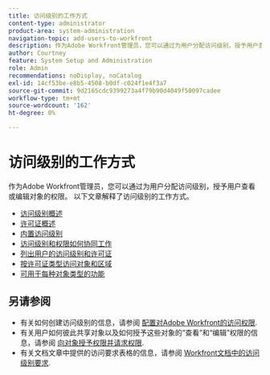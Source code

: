 ```yaml
---
title: 访问级别的工作方式
content-type: administrator
product-area: system-administration
navigation-topic: add-users-to-workfront
description: 作为Adobe Workfront管理员，您可以通过为用户分配访问级别，授予用户查看或编辑对象的权限。 以下文章解释了访问级别的工作方式。
author: Courtney
feature: System Setup and Administration
role: Admin
recommendations: noDisplay, noCatalog
exl-id: 14cf53be-e8b5-4508-b0df-c024f1e4f3a7
source-git-commit: 9d2165cdc9399273a4f79b90d4049f50097cadee
workflow-type: tm+mt
source-wordcount: '162'
ht-degree: 0%

---
```


# 访问级别的工作方式

作为Adobe Workfront管理员，您可以通过为用户分配访问级别，授予用户查看或编辑对象的权限。 以下文章解释了访问级别的工作方式。

* [访问级别概述](../../../administration-and-setup/add-users/access-levels-and-object-permissions/access-levels-overview.md)
* [许可证概述](/help/quicksilver/administration-and-setup/add-users/access-levels-and-object-permissions/wf-licenses.md)
* [内置访问级别](../../../administration-and-setup/add-users/access-levels-and-object-permissions/default-access-levels-in-workfront.md)
* [访问级别和权限如何协同工作](../../../administration-and-setup/add-users/access-levels-and-object-permissions/how-access-levels-permissions-work-together.md)
* [列出用户的访问级别和许可证](../../../administration-and-setup/add-users/access-levels-and-object-permissions/list-access-levels-and-licenses-for-your-users.md)
* [按许可证类型访问对象和区域](../../../administration-and-setup/add-users/access-levels-and-object-permissions/access-to-objects-and-areas-by-license-type.md)
* [可用于每种对象类型的功能](../../../administration-and-setup/add-users/access-levels-and-object-permissions/functionality-available-for-each-object-type.md)

## 另请参阅

* 有关如何创建访问级别的信息，请参阅 [配置对Adobe Workfront的访问权限](../../../administration-and-setup/add-users/configure-and-grant-access/configure-access.md).
* 有关用户如何彼此共享对象以及如何授予这些对象的“查看”和“编辑”权限的信息，请参阅 [向对象授予权限并请求权限](../../../workfront-basics/grant-and-request-access-to-objects/grant-and-request-access-to-objects.md).
* 有关文档文章中提供的访问要求表格的信息，请参阅 [Workfront文档中的访问级别要求](/help/quicksilver/administration-and-setup/add-users/access-levels-and-object-permissions/access-level-requirements-in-documentation.md).
